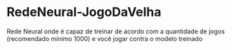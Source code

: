# RedeNeural-JogoDaVelha
Rede Neural onde é capaz de treinar de acordo com a quantidade de jogos (recomendado mínimo 1000) e você jogar contra o modelo treinado
